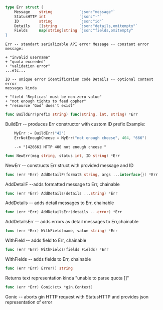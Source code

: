 ```go
type Err struct {
    Message    string            `json:"message"`
    StatusHTTP int               `json:"-"`
    ID         string            `json:"id"`
    Details    []string          `json:"details,omitempty"`
    Fields     map[string]string `json:"fields,omitempty"
}
```
    Err -- standart serializable API error Message -- constant error
    message:

	+ "invalid username"
	+ "quota exceeded"
	+ "validation error"
	...etc...

    ID -- unique error identification code Details -- optional context error
    messages kinda

	+ "field 'Replicas' must be non-zero value"
	+ "not enough tights to feed gopher"
	+ "resource 'God' does't exist"

```go
func BuildErr(prefix string) func(string, int, string) *Err
```
BuildErr -- produces Err constructor with custom ID prefix Example:


```go
	MyErr := BuildErr("42")
	ErrNotEnoughCheese = MyErr("not enough cheese", 404, "666")
```
     	--> "[42666] HTTP 400 not enough cheese "

```go
func NewErr(msg string, status int, ID string) *Err
``` 
NewErr -- constructs Err struct with provided message and ID

```go
func (err *Err) AddDetailF(formatS string, args ...interface{}) *Err
```    
AddDetailF --adds formatted message to Err, chainable

```go
func (err *Err) AddDetails(details ...string) *Err
```
AddDetails -- adds detail messages to Err, chainable

```go
func (err *Err) AddDetailsErr(details ...error) *Err
```
AddDetailsErr -- adds errors as detail messages to Err,chainable

```go
func (err *Err) WithField(name, value string) *Err
```
WithField -- adds field to Err, chainable

```go
func (err *Err) WithFields(fields Fields) *Err
```
WithFields -- adds fields to Err, chainable

```go
func (err *Err) Error() string
```
Returns text representation kinda "unable to parse quota []"

```go
func (err *Err) Gonic(ctx *gin.Context)
```
Gonic -- aborts gin HTTP request with StatusHTTP and provides json representation of error


